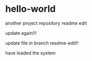 # hello-world
another project repository
readme edit


update again!!!

update file in branch readme-edit!!

have loaded the system

